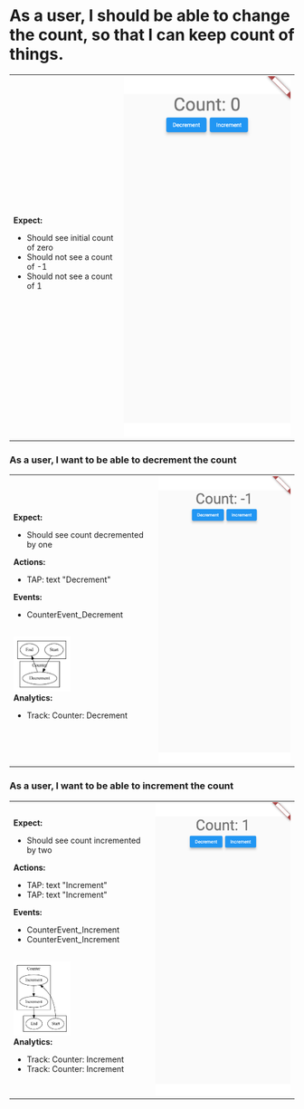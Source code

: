 # As a user, I should be able to change the count, so that I can keep count of things.
<table>
  <tbody>
   <tr>
      <td>
<b>Expect:</b>
<ul>
  <li>Should see initial count of zero</li>
  <li>Should not see a count of -1</li>
  <li>Should not see a count of 1</li>
</ul>
      </td>
      <td>
      <img src="../test/user_stories/goldens/counter_should_count/0.iphone11.png">
      </td>
   </tr>
  </tbody>
</table>

### As a user, I want to be able to decrement the count
<table>
  <tbody>
   <tr>
      <td>
<b>Expect:</b>
<ul>
  <li>Should see count decremented by one</li>
</ul>
<b>Actions:</b>
<ul>
  <li>TAP: text "Decrement"</li>
</ul>
<b>Events:</b>
<ul>
  <li>CounterEvent_Decrement</li>
</ul>
<br>
<img src="./counter_should_count/1.png", width=100>
<br>
<b>Analytics:</b>
<ul>
  <li>Track: Counter: Decrement</li>
</ul>
      </td>
      <td>
      <img src="../test/user_stories/goldens/counter_should_count/1.iphone11.png">
      </td>
   </tr>
  </tbody>
</table>

### As a user, I want to be able to increment the count
<table>
  <tbody>
   <tr>
      <td>
<b>Expect:</b>
<ul>
  <li>Should see count incremented by two</li>
</ul>
<b>Actions:</b>
<ul>
  <li>TAP: text "Increment"</li>
  <li>TAP: text "Increment"</li>
</ul>
<b>Events:</b>
<ul>
  <li>CounterEvent_Increment</li>
  <li>CounterEvent_Increment</li>
</ul>
<br>
<img src="./counter_should_count/2.png", width=100>
<br>
<b>Analytics:</b>
<ul>
  <li>Track: Counter: Increment</li>
  <li>Track: Counter: Increment</li>
</ul>
      </td>
      <td>
      <img src="../test/user_stories/goldens/counter_should_count/2.iphone11.png">
      </td>
   </tr>
  </tbody>
</table>
